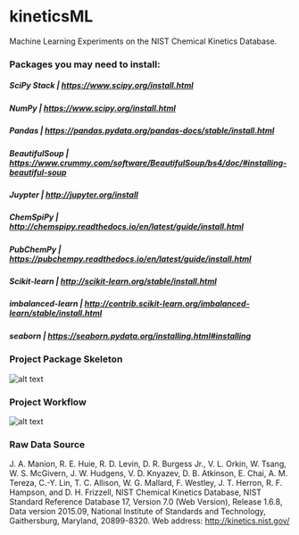 # kineticsML
Machine Learning Experiments on the NIST Chemical Kinetics Database.

### Packages you may need to install:
##### SciPy Stack | https://www.scipy.org/install.html
##### NumPy | https://www.scipy.org/install.html
##### Pandas | https://pandas.pydata.org/pandas-docs/stable/install.html
##### BeautifulSoup | https://www.crummy.com/software/BeautifulSoup/bs4/doc/#installing-beautiful-soup
##### Juypter | http://jupyter.org/install
##### ChemSpiPy | http://chemspipy.readthedocs.io/en/latest/guide/install.html
##### PubChemPy | https://pubchempy.readthedocs.io/en/latest/guide/install.html
##### Scikit-learn | http://scikit-learn.org/stable/install.html
##### imbalanced-learn | http://contrib.scikit-learn.org/imbalanced-learn/stable/install.html
##### seaborn | https://seaborn.pydata.org/installing.html#installing

### Project Package Skeleton
![alt text](https://github.gatech.edu/mgoyal35/kineticsML/blob/master/Report/PackageSkeleton.png)

### Project Workflow
![alt text](https://github.gatech.edu/mgoyal35/kineticsML/blob/master/Report/FlowChart.png)

### Raw Data Source
J. A. Manion, R. E. Huie, R. D. Levin, D. R. Burgess Jr., V. L. Orkin, W. Tsang, W. S. McGivern, J. W. Hudgens, V. D. Knyazev, D. B. Atkinson, E. Chai, A. M. Tereza, C.-Y. Lin, T. C. Allison, W. G. Mallard, F. Westley, J. T. Herron, R. F. Hampson, and D. H. Frizzell, NIST Chemical Kinetics Database, NIST Standard Reference Database 17, Version 7.0 (Web Version), Release 1.6.8, Data version 2015.09, National Institute of Standards and Technology, Gaithersburg, Maryland, 20899-8320.  Web address:  http://kinetics.nist.gov/
